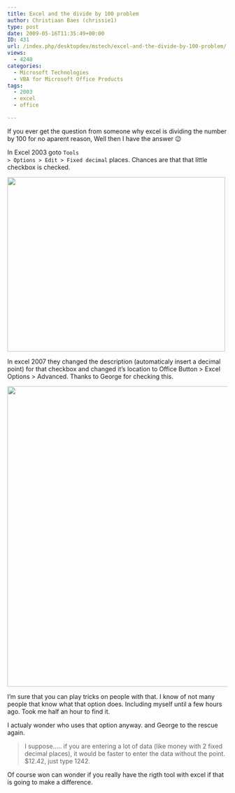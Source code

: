 ```yaml
---
title: Excel and the divide by 100 problem
author: Christiaan Baes (chrissie1)
type: post
date: 2009-05-16T11:35:49+00:00
ID: 431
url: /index.php/desktopdev/mstech/excel-and-the-divide-by-100-problem/
views:
  - 4248
categories:
  - Microsoft Technologies
  - VBA for Microsoft Office Products
tags:
  - 2003
  - excel
  - office

---
```

If you ever get the question from someone why excel is dividing the number by 100 for no aparent reason, Well then I have the answer 😉

In Excel 2003 goto <span class="MT_blue"><code class="codespan">Tools > Options > Edit > Fixed decimal</code></span> places. Chances are that that little checkbox is checked. 

<div class="image_block">
  <img src="https://lessthandot.z19.web.core.windows.net/wp-content/uploads/blogs/DesktopDev/exceldecimal%20places.jpg" alt="" title="" width="498" height="398" />
</div>

In excel 2007 they changed the description (automaticaly insert a decimal point) for that checkbox and changed it&#8217;s location to <span class="MT_blue">Office Button > Excel Options > Advanced</span>. Thanks to George for checking this.

<div class="image_block">
  <img src="https://lessthandot.z19.web.core.windows.net/wp-content/uploads/blogs/DesktopDev/FixedDecimals.png" alt="" title="" width="840" height="685" />
</div>

I&#8217;m sure that you can play tricks on people with that. I know of not many people that know what that option does. Including myself until a few hours ago. Took me half an hour to find it. 

I actualy wonder who uses that option anyway. and George to the rescue again. 

> I suppose&#8230;.. if you are entering a lot of data (like money with 2 fixed decimal places), it would be faster to enter the data without the point. $12.42, just type 1242. 

Of course won can wonder if you really have the rigth tool with excel if that is going to make a difference.